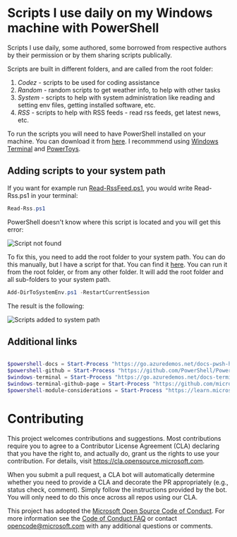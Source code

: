# Scripts I use daily on my Windows machine with PowerShell

Scripts I use daily, some authored, some borrowed from respective authors by their permission or by them sharing scripts publically.

Scripts are built in different folders, and are called from the root folder:

1. *Codez* - scripts to be used for coding assistance
2. *Random* - random scripts to get weather info, to help with other tasks
3. *System* - scripts to help with system administration like reading and setting env files, getting installed software, etc.
4. *RSS* - scripts to help with RSS feeds - read rss feeds, get latest news, etc.

To run the scripts you will need to have PowerShell installed on your machine. You can download it from [here](https://docs.microsoft.com/en-us/powershell/scripting/install/installing-powershell). I recommmend using [Windows Terminal](https://learn.microsoft.com/en-us/windows/terminal/install) and [PowerToys](https://www.microsoft.com/en-us/powertoys/).

## Adding scripts to your system path

If you want for example run [Read-RssFeed.ps1](/RSS/Read-Rss.ps1), you would write Read-Rss.ps1 in your terminal:

```powershell
Read-Rss.ps1
```

PowerShell doesn't know where this script is located and you will get this error:

![Script not found](https://webeudatastorage.blob.core.windows.net/web/read-script-not-found-error.png)

To fix this, you need to add the root folder to your system path. You can do this manually, but I have a script for that. You can find it [here](/System/Add-DirToSystemEnv.ps1). You can run it from the root folder, or from any other folder. It will add the root folder and all sub-folders to your system path.

```powershell
Add-DirToSystemEnv.ps1 -RestartCurrentSession
```

The result is the following:

![Scripts added to system path](https://webeudatastorage.blob.core.windows.net/web/read-script-added-to-env-path.png)

## Additional links

```powershell

$powershell-docs = Start-Process "https://go.azuredemos.net/docs-pwsh-home"
$powershell-github = Start-Process "https://github.com/PowerShell/PowerShell.git"
$windows-terminal = Start-Process "https://go.azuredemos.net/docs-terminal-home"
$windows-terminal-github-page = Start-Process "https://github.com/microsoft/terminal.git"
$powershell-module-considerations = Start-Process "https://learn.microsoft.com/en-us/powershell/scripting/dev-cross-plat/performance/module-authoring-considerations?view=powershell-7.3"

```

# Contributing

This project welcomes contributions and suggestions. Most contributions require you to agree to a
Contributor License Agreement (CLA) declaring that you have the right to, and actually do, grant us
the rights to use your contribution. For details, visit https://cla.opensource.microsoft.com.

When you submit a pull request, a CLA bot will automatically determine whether you need to provide
a CLA and decorate the PR appropriately (e.g., status check, comment). Simply follow the instructions
provided by the bot. You will only need to do this once across all repos using our CLA.

This project has adopted the [Microsoft Open Source Code of Conduct](https://opensource.microsoft.com/codeofconduct/).
For more information see the [Code of Conduct FAQ](https://opensource.microsoft.com/codeofconduct/faq/) or
contact [opencode@microsoft.com](mailto:opencode@microsoft.com) with any additional questions or comments.